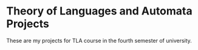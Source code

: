 # Theory of Languages and Automata Projects
These are my projects for TLA course in the fourth semester of university.
